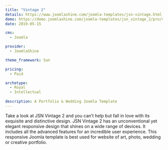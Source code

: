 ```yaml
---
title: "Vintage 2"
details: https://www.joomlashine.com/joomla-templates/jsn-vintage.html
demo: https://demo.joomlashine.com/joomla-templates/jsn_vintage_2/pro/vintage/
date: 2019-05-15

cms: 
  - Joomla

provider: 
  - JoomlaShine

theme_framework: Sun

pricing:
  - Paid

archetype:
  - Royal
  - Intellectual
  
description: A Portfolio & Wedding Joomla Template
---
```


Take a look at JSN Vintage 2 and you can’t help but fall in love with its exquisite and distinctive design. JSN Vintage 2 has an unconventional yet elegant responsive design that shines on a wide range of devices. It includes all the advanced features for an incredible user experience. This responsive Joomla template is best used for website of art, photo, wedding or creative portfolio.